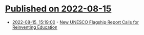 # [Published on 2022-08-15](index.md)

* [2022-08-15, 15:19:00](https://soylentnews.org/article.pl?sid=22/08/14/0612217&from=rss) - [New UNESCO Flagship Report Calls for Reinventing Education](https://soylentnews.org/article.pl?sid=22/08/14/0612217&from=rss)
